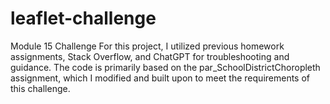 # leaflet-challenge
Module 15 Challenge
For this project, I utilized previous homework assignments, Stack Overflow, and ChatGPT for troubleshooting and guidance. The code is primarily based on the par_SchoolDistrictChoropleth assignment, which I modified and built upon to meet the requirements of this challenge.